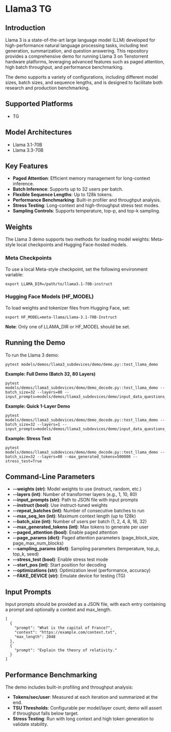 # Llama3 TG

## Introduction

Llama 3 is a state-of-the-art large language model (LLM) developed for high-performance natural language processing tasks, including text generation, summarization, and question answering. This repository provides a comprehensive demo for running Llama 3 on Tenstorrent hardware platforms, leveraging advanced features such as paged attention, high batch throughput, and performance benchmarking.

The demo supports a variety of configurations, including different model sizes, batch sizes, and sequence lengths, and is designed to facilitate both research and production benchmarking.

## Supported Platforms

- TG

## Model Architectures

- Llama 3.1-70B
- Llama 3.3-70B

## Key Features

- **Paged Attention**: Efficient memory management for long-context inference.
- **Batch Inference**: Supports up to 32 users per batch.
- **Flexible Sequence Lengths**: Up to 128k tokens.
- **Performance Benchmarking**: Built-in profiler and throughput analysis.
- **Stress Testing**: Long-context and high-throughput stress test modes.
- **Sampling Controls**: Supports temperature, top-p, and top-k sampling.

## Weights

The Llama 3 demo supports two methods for loading model weights: Meta-style local checkpoints and Hugging Face-hosted models.

### Meta Checkpoints

To use a local Meta-style checkpoint, set the following environment variable:
```
export LLAMA_DIR=/path/to/llama3.1-70B-instruct
```

### Hugging Face Models (HF_MODEL)
To load weights and tokenizer files from Hugging Face, set:
```
export HF_MODEL=meta-llama/Llama-3.1-70B-Instruct
```

**Note**: Only one of LLAMA_DIR or HF_MODEL should be set.

## Running the Demo

To run the Llama 3 demo:

```
pytest models/demos/llama3_subdevices/demo/demo.py::test_llama_demo
```

**Example: Full Demo (Batch 32, 80 Layers)**

```
pytest models/demos/llama3_subdevices/demo/demo_decode.py::test_llama_demo --batch_size=32 --layers=80 --input_prompts=models/demos/llama3_subdevices/demo/input_data_questions_prefill_128.json
```

**Example: Quick 1-Layer Demo**

```
pytest models/demos/llama3_subdevices/demo/demo_decode.py::test_llama_demo --batch_size=32 --layers=1 --input_prompts=models/demos/llama3_subdevices/demo/input_data_questions_prefill_128.json
```

**Example: Stress Test**

```
pytest models/demos/llama3_subdevices/demo/demo_decode.py::test_llama_demo --batch_size=32 --layers=80 --max_generated_tokens=500000 --stress_test=True
```

## Command-Line Parameters
- **--weights (str)**: Model weights to use (instruct, random, etc.)
- **--layers (int)**: Number of transformer layers (e.g., 1, 10, 80)
- **--input_prompts (str)**: Path to JSON file with input prompts
- **--instruct (bool)**: Use instruct-tuned weights
- **--repeat_batches (int)**: Number of consecutive batches to run
- **--max_seq_len (int)**: Maximum context length (up to 128k)
- **--batch_size (int)**: Number of users per batch (1, 2, 4, 8, 16, 32)
- **--max_generated_tokens (int)**: Max tokens to generate per user
- **--paged_attention (bool)**: Enable paged attention
- **--page_params (dict)**: Paged attention parameters (page_block_size, page_max_num_blocks)
- **--sampling_params (dict)**: Sampling parameters (temperature, top_p, top_k, seed)
- **--stress_test (bool)**: Enable stress test mode
- **--start_pos (int)**: Start position for decoding
- **--optimizations (str)**: Optimization level (performance, accuracy)
- **--FAKE_DEVICE (str)**: Emulate device for testing (TG)

## Input Prompts

Input prompts should be provided as a JSON file, with each entry containing a prompt and optionally a context and max_length.

```
[
  {
    "prompt": "What is the capital of France?",
    "context": "https://example.com/context.txt",
    "max_length": 2048
  },
  {
    "prompt": "Explain the theory of relativity."
  }
]
```

## Performance Benchmarking

The demo includes built-in profiling and throughput analysis:

- **Tokens/sec/user**: Measured at each iteration and summarized at the end.
- **TSU Thresholds**: Configurable per model/layer count; demo will assert if throughput falls below target.
- **Stress Testing**: Run with long context and high token generation to validate stability.
